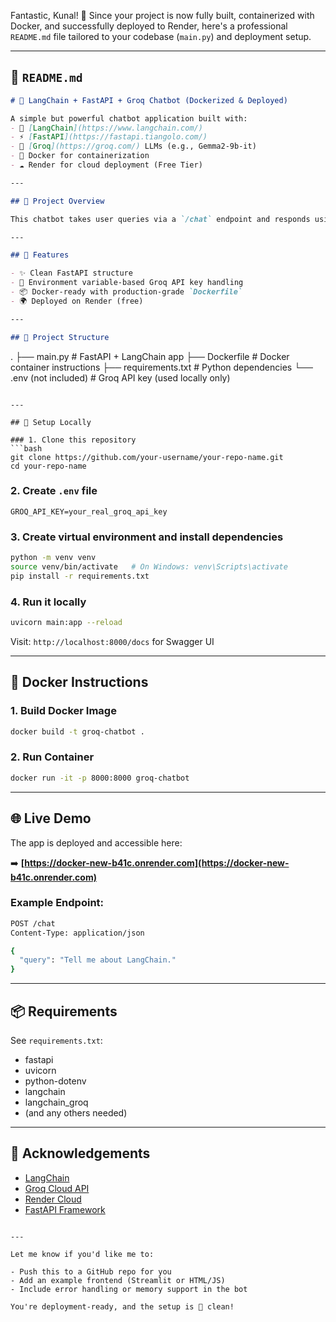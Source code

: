 Fantastic, Kunal! 🎉 Since your project is now fully built, containerized with Docker, and successfully deployed to Render, here's a professional `README.md` file tailored to your codebase (`main.py`) and deployment setup.

---

## 📄 `README.md`

```markdown
# 🚀 LangChain + FastAPI + Groq Chatbot (Dockerized & Deployed)

A simple but powerful chatbot application built with:
- 🔗 [LangChain](https://www.langchain.com/)
- ⚡ [FastAPI](https://fastapi.tiangolo.com/)
- 🤖 [Groq](https://groq.com/) LLMs (e.g., Gemma2-9b-it)
- 🐳 Docker for containerization
- ☁️ Render for cloud deployment (Free Tier)

---

## 🧠 Project Overview

This chatbot takes user queries via a `/chat` endpoint and responds using Groq's `Gemma2-9b-it` LLM via LangChain. The app is served using FastAPI and containerized using Docker for easy deployment.

---

## 🏁 Features

- ✨ Clean FastAPI structure
- 🔐 Environment variable-based Groq API key handling
- 📦 Docker-ready with production-grade `Dockerfile`
- 🌍 Deployed on Render (free)

---

## 📁 Project Structure

```

.
├── main.py              # FastAPI + LangChain app
├── Dockerfile           # Docker container instructions
├── requirements.txt     # Python dependencies
└── .env (not included)  # Groq API key (used locally only)

````

---

## 🔧 Setup Locally

### 1. Clone this repository
```bash
git clone https://github.com/your-username/your-repo-name.git
cd your-repo-name
````

### 2. Create `.env` file

```env
GROQ_API_KEY=your_real_groq_api_key
```

### 3. Create virtual environment and install dependencies

```bash
python -m venv venv
source venv/bin/activate   # On Windows: venv\Scripts\activate
pip install -r requirements.txt
```

### 4. Run it locally

```bash
uvicorn main:app --reload
```

Visit: `http://localhost:8000/docs` for Swagger UI

---

## 🐳 Docker Instructions

### 1. Build Docker Image

```bash
docker build -t groq-chatbot .
```

### 2. Run Container

```bash
docker run -it -p 8000:8000 groq-chatbot
```

---

## 🌐 Live Demo

The app is deployed and accessible here:

➡️ **[https://docker-new-b41c.onrender.com](https://docker-new-b41c.onrender.com)**

### Example Endpoint:

```bash
POST /chat
Content-Type: application/json

{
  "query": "Tell me about LangChain."
}
```

---

## 📦 Requirements

See `requirements.txt`:

* fastapi
* uvicorn
* python-dotenv
* langchain
* langchain\_groq
* (and any others needed)

---

## 🙏 Acknowledgements

* [LangChain](https://www.langchain.com/)
* [Groq Cloud API](https://console.groq.com/)
* [Render Cloud](https://render.com/)
* [FastAPI Framework](https://fastapi.tiangolo.com/)

```

---

Let me know if you'd like me to:

- Push this to a GitHub repo for you  
- Add an example frontend (Streamlit or HTML/JS)  
- Include error handling or memory support in the bot  

You're deployment-ready, and the setup is 💯 clean!
```
